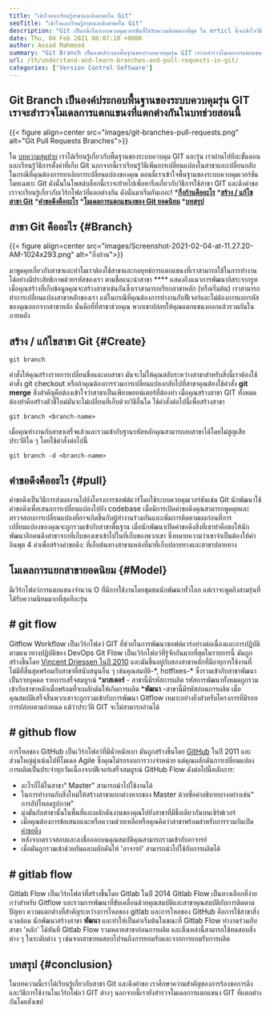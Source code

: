 ```yaml
---
title: "เข้าใจและเรียนรู้สาขาและดึงคำขอใน Git" 
seoTitle: "เข้าใจและเรียนรู้สาขาและดึงคำขอใน Git" 
description: "Git เป็นหนึ่งในระบบควบคุมเวอร์ชันที่ได้รับความนิยมมากที่สุด ใน erticl นี้จะเข้าใจวิธีใช้กิ่งก้านและดึงคำขอ" 
date: Thu, 04 Feb 2021 08:07:10 +0000
author: Assad Mahmood
summary: "Git Branch เป็นองค์ประกอบพื้นฐานของระบบควบคุมรุ่น GIT เราจะสำรวจโมเดลการแตกแขนงที่แตกต่างกันในบทช่วยสอนนี้" 
url: /th/understand-and-learn-branches-and-pull-requests-in-git/
categories: ['Version Control Software']
---
```


## Git Branch เป็นองค์ประกอบพื้นฐานของระบบควบคุมรุ่น GIT เราจะสำรวจโมเดลการแตกแขนงที่แตกต่างกันในบทช่วยสอนนี้

{{< figure align=center src="images/git-branches-pull-requests.png" alt="Git Pull Requests Branches">}}

ใน [บทความสุดท้าย][1] เราได้เรียนรู้เกี่ยวกับพื้นฐานของระบบควบคุม GIT และรุ่น เราผ่านไปทีละขั้นตอนและเรียนรู้วิธีการตั้งค่าที่เก็บ Git นอกจากนี้เราเรียนรู้วิธีเพิ่มการเปลี่ยนแปลงในสาขาและเปลี่ยนกลับในกรณีที่คุณต้องการยกเลิกการเปลี่ยนแปลงของคุณ ตอนนี้เราเข้าใจพื้นฐานของระบบควบคุมเวอร์ชันโดยเฉพาะ Git ดังนั้นในโพสต์บล็อกนี้เราจะย้ายไปเพื่อหารือเกี่ยวกับวิธีการใช้สาขา GIT และดึงคำขอ เราจะเรียนรู้เกี่ยวกับเวิร์กโฟลว์ที่แตกต่างกัน ดังนั้นมาเริ่มกันเถอะ!
  ***[กิ่งก้านคืออะไร][2]** 
  ***[สร้าง / แก้ไขสาขา Git][3]** 
  ***[คำขอดึงคืออะไร][4]** 
  ***[โมเดลการแตกแขนงของ Git ยอดนิยม][5]** 
  *[**บทสรุป** ][6]

## สาขา Git คืออะไร   {#Branch}

{{< figure align=center src="images/Screenshot-2021-02-04-at-11.27.20-AM-1024x293.png" alt="กิ่งก้าน">}}

มาพูดคุยเกี่ยวกับสาขาและทำไมเราต้องใช้สาขาและกลยุทธ์การแตกแขนงที่เราสามารถใช้ในการทำงานได้อย่างมีประสิทธิภาพด้วยรหัสของเรา ตามชื่อแนะนำสาขา  ****  แสดงถึงแนวการพัฒนาอิสระจากรูท
เมื่อคุณสร้างที่เก็บข้อมูลคุณจะสร้างสาขาเช่นกันซึ่งเราสามารถเรียกสาขาหลัก (หรือเริ่มต้น) เราสามารถทำการเปลี่ยนแปลงสาขาหลักของเรา แต่ในกรณีที่คุณต้องการทำงานกับฟีเจอร์และไม่ต้องการแยกรหัสของคุณออกจากสาขาหลัก นั่นคือที่ที่สาขาช่วยคุณ พวกเขาปล่อยให้คุณแตกแขนงออกแล้วรวมกันในภายหลัง

## สร้าง / แก้ไขสาขา Git   {#Create}
```
git branch
```
คำสั่งให้คุณสร้างรายการเปลี่ยนชื่อและลบสาขา มันจะไม่ให้คุณสลับระหว่างสาขาสำหรับสิ่งนี้เราต้องใช้คำสั่ง git checkout หรือถ้าคุณต้องการรวมการเปลี่ยนแปลงกลับไปที่สาขาคุณต้องใช้คำสั่ง **git merge** 
สิ่งสำคัญคือต้องเข้าใจว่าสาขาเป็นเพียงพอยน์เตอร์ที่ต้องทำ เมื่อคุณสร้างสาขา GIT ทั้งหมดต้องทำคือสร้างตัวชี้ใหม่มันจะไม่เปลี่ยนที่เก็บด้วยวิธีอื่นใด
ใช้คำสั่งต่อไปนี้เพื่อสร้างสาขา
```
git branch <branch-name>
```
เมื่อคุณทำงานกับสาขาเสร็จแล้วและรวมเข้ากับฐานรหัสหลักคุณสามารถลบสาขาได้โดยไม่สูญเสียประวัติใด ๆ โดยใช้คำสั่งต่อไปนี้
```
git branch -d <branch-name>
```

## คำขอดึงคืออะไร   {#pull}
คำขอดึงเป็นวิธีการส่งผลงานไปยังโครงการซอฟต์แวร์โดยใช้ระบบควบคุมเวอร์ชันเช่น Git นักพัฒนาใช้คำขอดึงเพื่อเสนอการเปลี่ยนแปลงไปยัง codebase เมื่อมีการเปิดคำขอดึงคุณสามารถพูดคุยและตรวจสอบการเปลี่ยนแปลงที่อาจเกิดขึ้นกับผู้ทำงานร่วมกันและเพิ่มการติดตามผลก่อนที่การเปลี่ยนแปลงของคุณจะถูกรวมเข้ากับสาขาพื้นฐาน
เมื่อนักพัฒนาเปิดคำขอดึงสิ่งที่เขาทำคือขอให้นักพัฒนาอีกคนดึงสาขาจากที่เก็บของเขาเข้าไปในที่เก็บของพวกเขา ซึ่งหมายความว่าเขาจำเป็นต้องให้ค่าอินพุต 4 ค่าเพื่อสร้างคำขอดึง: ที่เก็บต้นทางสาขาแหล่งที่มาที่เก็บปลายทางและสาขาปลายทาง

## โมเดลการแยกสาขายอดนิยม   {#Model}
มีเวิร์กโฟลว์การแตกแขนงจำนวน O ที่มีการใช้งานโดยชุมชนนักพัฒนาทั่วโลก แต่เราจะพูดถึงสามรุ่นที่ได้รับความนิยมมากที่สุดทีละรุ่น

## # git flow
Gitflow Workflow เป็นเวิร์กโฟลว์ GIT ที่ช่วยในการพัฒนาซอฟต์แวร์อย่างต่อเนื่องและการปฏิบัติตามแนวทางปฏิบัติของ DevOps Git Flow เป็นเวิร์กโฟลว์ที่รู้จักกันมากที่สุดในรายการนี้ มันถูกสร้างขึ้นโดย [Vincent Driessen ในปี 2010][7] และมันขึ้นอยู่กับสองสาขาหลักที่มีอายุการใช้งานที่ไม่มีที่สิ้นสุดพร้อมกับสาขาที่สนับสนุนอื่น ๆ เช่นคุณสมบัติ-\*, hotfixes-\* ซึ่งรวมเข้ากับสาขาพัฒนาเป็นรายบุคคล รายการเสร็จสมบูรณ์
  ***มาสเตอร์**  - สาขานี้มีรหัสการผลิต รหัสการพัฒนาทั้งหมดถูกรวมเข้ากับสาขาหลักเมื่อพร้อมที่จะผลักดันให้เกิดการผลิต
  ***พัฒนา** -สาขานี้มีรหัสก่อนการผลิต เมื่อคุณสมบัติเสร็จสิ้นพวกเขาจะถูกรวมเข้ากับการพัฒนา
Gitflow เหมาะอย่างยิ่งสำหรับโครงการที่มีรอบการปล่อยตามกำหนด แม้ว่าประวัติ GIT จะไม่สามารถอ่านได้

## # github flow
การไหลของ GitHub เป็นเวิร์กโฟลว์ที่มีน้ำหนักเบา มันถูกสร้างขึ้นโดย [GitHub][8] ในปี 2011 และส่วนใหญ่มุ่งเน้นไปที่โมเดล Agile ซึ่งคุณไม่รอรอบการวางจำหน่าย แต่คุณผลักดันการเปลี่ยนแปลงการผลิตเป็นประจำทุกวันเนื่องจากฟีเจอร์เสร็จสมบูรณ์
GitHub Flow ดังต่อไปนี้หลักการ:
  * อะไรก็ได้ในสาขา“ Master” สามารถนำไปใช้งานได้
  * ในการทำงานกับสิ่งใหม่ให้สร้างสาขาแยกต่างหากของ Master ด้วยชื่อคำอธิบายบางอย่างเช่น“ การอัปโหลดรูปภาพ”
  * มุ่งมั่นกับสาขานั้นในพื้นที่และผลักดันงานของคุณไปยังสาขาที่มีชื่อเดียวกันบนเซิร์ฟเวอร์
  * เมื่อคุณต้องการข้อเสนอแนะหรือความช่วยเหลือหรือคุณคิดว่าสาขาพร้อมสำหรับการรวมกันเปิด [คำขอดึง][4]
  * หลังจากตรวจสอบและลงชื่อออกบนคุณสมบัติคุณสามารถรวมเข้ากับอาจารย์
  * เมื่อมันถูกรวมเข้าด้วยกันและผลักดันให้ 'อาจารย์' สามารถนำไปใช้กับการผลิตได้

## # gitlab flow
Gitlab Flow เป็นเวิร์กโฟลว์ที่สร้างขึ้นโดย Gitlab ในปี 2014 Gitlab Flow เป็นทางเลือกที่ง่ายกว่าสำหรับ Gitflow และรวมการพัฒนาที่ขับเคลื่อนด้วยคุณสมบัติและสาขาคุณสมบัติกับการติดตามปัญหา ความแตกต่างที่สำคัญระหว่างการไหลของ gitlab และการไหลของ GitHub คือการใช้สาขาสิ่งแวดล้อม
นักพัฒนาสร้างสาขา **พัฒนา**  และทำให้เป็นค่าเริ่มต้นในขณะที่ Gitlab Flow ทำงานร่วมกับสาขา 'หลัก' ได้ทันที Gitlab Flow รวมหลายสาขาก่อนการผลิต และสิ่งเหล่านี้สามารถใช้ทดสอบสิ่งต่าง ๆ ในระดับต่าง ๆ เช่นจากสาขาทดสอบไปจนถึงการยอมรับและจากการยอมรับการผลิต

## บทสรุป   {#conclusion}
ในบทความนี้เราได้เรียนรู้เกี่ยวกับสาขา Git และดึงคำขอ เราศึกษาความสำคัญของการร้องขอการดึงและวิธีการใช้งานในเวิร์กโฟลว์ GIT ต่างๆ นอกจากนี้เรายังสำรวจโมเดลการแตกแขนง GIT ที่แตกต่างกันโดยสังเขป

  
[1]: https://blog.containerize.com/2021/01/08/guide-to-version-control-and-source-code-management-using-git/
[2]: #branch
[3]: #create
[4]: #pull
[5]: #model
[6]: #conclusion
[7]: https://nvie.com/posts/a-successful-git-branching-model/
[8]: http://scottchacon.com/2011/08/31/github-flow.html
